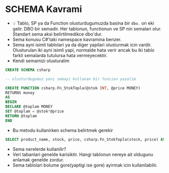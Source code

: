 # SCHEMA Kavrami

- :bulb: Tablo, SP ya da Function olusturdugumuzda basina bir `dbo.` on eki gelir. DBO bir semadir. Her tablonun, functionun ve SP nin semalari olur. Standart sema aksi belirtilmedikce dbo'dur.
- Sema konusu C#'taki namespace kavramina benzer.
- Sema ayni isimli tablolari ya da diger yapilari olusturmak icin vardir. Olusturulan iki ayni isimli yapi, normalde hata verir ancak bu iki tablo farkli semalarda tutulursa hata vermeyecektir.
- Kendi semamizi olusturalim

```SQL
CREATE SCHEMA csharp

-- olusturdugumuz yeni semayi kullanan bir funcion yazalim

CREATE FUNCTION csharp.Fn_StokTopla(@stok INT, @price MONEY)
RETURNS money
AS
BEGIN
DECLARE @toplam MONEY
SET @toplam = @stok*@price
RETURN @toplam
END
```

- Bu metodu kullanirken schema belirtmek gerekir

```SQL
SELECT product_name, stock, price, csharp.Fn_StokTopla(stock, price) AS 'Toplam Tutar' FROM Product
```

- Sema nerelerde kullanilir?
- Veri tabanlari genelde karisiktir. Hangi tablonun nereye ait oldugunu anlamak genelde zordur.
- Sema tablolari bolume gore(yaptigi ise gore) ayirmak icin kullanilabilir.
